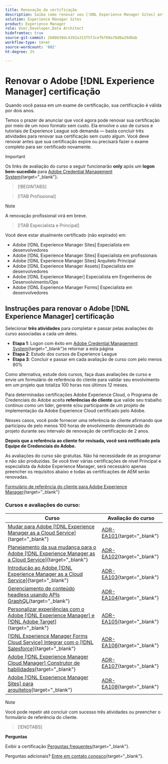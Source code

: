 ```yaml
---
title: Renovação da certificação
description: Saiba como renovar seu [!DNL Experience Manager Sites] antes de expirar.
solution: Experience Manager Sites
product: Experience Manager
role: User,Developer,Data Architect
hidefromtoc: true
source-git-commit: 2b08639dc4392a313f5f3cefbf69a78d8a29d0ab
workflow-type: tm+mt
source-wordcount: '602'
ht-degree: 2%

---
```


# Renovar o Adobe [!DNL Experience Manager] certificação

Quando você passa em um exame de certificação, sua certificação é válida por dois anos.

Temos o prazer de anunciar que você agora pode renovar sua certificação por meio de um novo formato sem custo. Ela envolve o uso de cursos e tutoriais de Experience League sob demanda — basta concluir três atividades para renovar sua certificação sem custo algum. Você deve renovar antes que sua certificação expire ou precisará fazer o exame completo para ser certificado novamente.

>[!IMPORTANT]
>
>Os links de avaliação do curso a seguir funcionarão **only** após um **logon bem-sucedido** para [Adobe Credential Management System](http://www.certmetrics.com/adobe){target="_blank"}.

>[!BEGINTABS]

>[!TAB Profissional]

>[!NOTE]
>
>A renovação profissional virá em breve.

>[!TAB Especialista e Principal]

Você deve estar atualmente certificado (não expirado) em:

* Adobe [!DNL Experience Manager Sites] Especialista em desenvolvedores
* Adobe [!DNL Experience Manager Sites] Especialista em profissionais
* Adobe [!DNL Experience Manager Sites] Arquiteto Principal
* Adobe [!DNL Experience Manager Assets] Especialista em desenvolvedores
* Adobe [!DNL Experience Manager] Especialista em Engenheiros de Desenvolvimento/Ops
* Adobe [!DNL Experience Manager Forms] Especialista em desenvolvedores

## Instruções para renovar o Adobe [!DNL Experience Manager] certificação

Selecionar **três atividades** para completar e passar pelas avaliações do curso associadas a cada um deles.

* **Etapa 1**: Logon com êxito em [Adobe Credential Management System](http://www.certmetrics.com/adobe){target="_blank"}e retornar a esta página
* **Etapa 2**: Estudo dos cursos de Experience League
* **Etapa 3**: Concluir e passar em cada avaliação de curso com pelo menos 80%

Como alternativa, estude dois cursos, faça duas avaliações de curso e envie um formulário de referência do cliente para validar seu envolvimento em um projeto que totaliza 100 horas nos últimos 12 meses.

Para determinadas certificações Adobe Experience Cloud, o Programa de Credenciais do Adobe aceita **referências do cliente** que valide seu trabalho contínuo como um líder, gerente e/ou participante de um projeto de implementação da Adobe Experience Cloud certificado pelo Adobe.

Nesses casos, você pode fornecer uma referência de cliente afirmando que participou de pelo menos 100 horas de envolvimento demonstrado do projeto durante seu intervalo de renovação de certificação de 2 anos.

**Depois que a referência ao cliente for revisada, você será notificado pela Equipe de Credenciais do Adobe.**

As avaliações do curso são gratuitas. Não há necessidade de as programar e não são produzidas. Se você tiver várias certificações de nível Principal e especialista da Adobe Experience Manager, será necessário apenas preencher os requisitos abaixo e todas as certificações de AEM serão renovadas.

[Formulário de referência do cliente para Adobe Experience Manager](https://www.certmetrics.com/adobe/candidate/caveon_sso_adobe.aspx?ssoLogin=true&amp;eid=ADR-EA100){target="_blank"}

### Cursos e avaliações do curso:


| Curso | Avaliação do curso |
| ------- | ------- |
| [Mudar para Adobe [!DNL Experience Manager as a Cloud Service]](https://experienceleague.adobe.com/docs/courses/using/experiencemanager-d-1-2021-1-migration.html?lang=en){target="_blank"} | [ADR-EA101](https://www.certmetrics.com/adobe/candidate/caveon_sso_adobe.aspx?ssoLogin=true&amp;eid=ADR-EA101){target="_blank"} |
| [Planejamento da sua mudança para o Adobe [!DNL Experience Manager as a Cloud Service]](https://experienceleague.adobe.com/docs/courses/using/experiencemanager-a-1-2021-1-migration.html?lang=en){target="_blank"} | [ADR-EA102](https://www.certmetrics.com/adobe/candidate/caveon_sso_adobe.aspx?ssoLogin=true&amp;eid=ADR-EA102){target="_blank"} |
| [Introdução ao Adobe [!DNL Experience Manager as a Cloud Service]](https://experienceleague.adobe.com/docs/experience-manager-cloud-service/content/overview/introduction.html?lang=en){target="_blank"} | [ADR-EA103](https://www.certmetrics.com/adobe/candidate/caveon_sso_adobe.aspx?ssoLogin=true&amp;eid=ADR-EA103){target="_blank"} |
| [Gerenciamento de conteúdo headless usando APIs GraphQL](https://experienceleague.adobe.com/docs/courses/using/experiencemanager-d-1-2020-1-headless.html?lang=en){target="_blank"} | [ADR-EA104](https://www.certmetrics.com/adobe/candidate/caveon_sso_adobe.aspx?ssoLogin=true&amp;eid=ADR-EA104){target="_blank"} |
| [Personalizar experiências com o Adobe [!DNL Experience Manager] e [!DNL Adobe Target]](https://experienceleague.adobe.com/docs/courses/using/experiencemanager-d-1-2020-1-personalization.html?lang=en){target="_blank"} | [ADR-EA105](https://www.certmetrics.com/adobe/candidate/caveon_sso_adobe.aspx?ssoLogin=true&amp;eid=ADR-EA105){target="_blank"} |
| [ [!DNL Experience Manager Forms Cloud Service] Integrar com o [!DNL Salesforce]](https://experienceleague.adobe.com/docs/courses/using/experiencemanager-d-1-2021-formscs-salesforce.html?lang=en){target="_blank"} | [ADR-EA106](https://www.certmetrics.com/adobe/candidate/caveon_sso_adobe.aspx?ssoLogin=true&amp;eid=ADR-EA106){target="_blank"} |
| [Adobe [!DNL Experience Manager Cloud Manager] Construtor de habilidades](https://experienceleague.adobe.com/docs/courses/using/experiencemanager-u-1-2019-1-cloudmgr-builder.html?lang=en){target="_blank"} | [ADR-EA107](https://www.certmetrics.com/adobe/candidate/caveon_sso_adobe.aspx?ssoLogin=true&amp;eid=ADR-EA107){target="_blank"} |
| [Adobe [!DNL Experience Manager Sites] para arquitetos](https://experienceleague.adobe.com/docs/courses/using/experiencemanager-d-1-2019-1-architect.html?lang=en){target="_blank"} | [ADR-EA108](https://www.certmetrics.com/adobe/candidate/caveon_sso_adobe.aspx?ssoLogin=true&amp;eid=ADR-EA108){target="_blank"} |

>[!NOTE]
>
>Você pode repetir até concluir com sucesso três atividades ou preencher o formulário de referência do cliente.

>[!ENDTABS]

**Perguntas**

Exibir a certificação [Perguntas frequentes](https://experienceleague.adobe.com/docs/certification/certification/faq.html?lang=en){target="_blank"}.

Perguntas adicionais? [Entre em contato conosco](mailto:certif@adobe.com){target="_blank"}.
